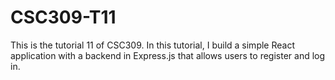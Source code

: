 # CSC309-T11
This is the tutorial 11 of CSC309. In this tutorial, I build a simple React application with a backend in Express.js that allows users to register and log in.
